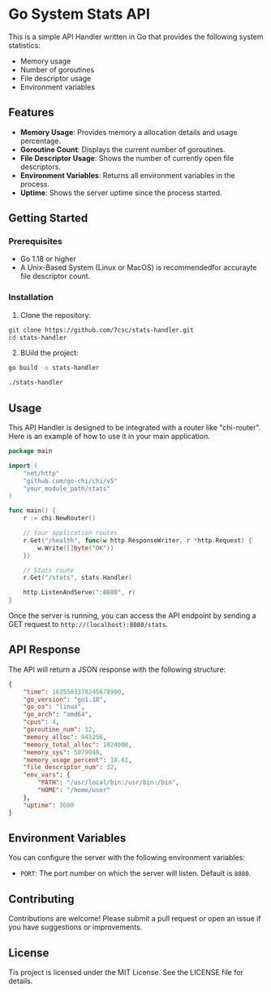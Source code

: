 # Go System Stats API  
  
This is a simple API Handler written in Go that provides the following system statistics:  
  
- Memory usage
- Number of goroutines
- File descriptor usage
- Environment variables
  
## Features  
  
- **Memory Usage**: Provides memory a allocation details and usage percentage.    
- **Goroutine Count**: Displays the current number of goroutines.  
- **File Descriptor Usage**: Shows the number of currently open file descriptors.  
- **Environment Variables**: Returns all environment variables in the process.  
- **Uptime**: Shows the server uptime since the process started.  
  
## Getting Started  
### Prerequisites  
  
- Go 1.18 or higher
- A Unix-Based System (Linux or MacOS) is recommendedfor accurayte file descriptor count.  
  
### Installation  
  
1. Clone the repository:  
  
```bash
git clone https://github.com/7csc/stats-handler.git
cd stats-handler
```
  
2. BUild the project:
  
```bash
go build -o stats-handler
```
  
```bash
./stats-handler
```  
  
## Usage  
This API Handler is designed to be integrated with a router like "chi-router". Here is an example of how to use it in your main application.  
  
```go
package main

import (
    "net/http"
    "github.com/go-chi/chi/v5"
    "your_module_path/stats"
)

func main() {
    r := chi.NewRouter()

    // Your application routes
    r.Get("/health", func(w http.ResponseWriter, r *http.Request) {
        w.Write([]byte("OK"))
    })

    // Stats route
    r.Get("/stats", stats.Handler)

    http.ListenAndServe(":8080", r)
}

```
  
Once the server is running, you can access the API endpoint by sending a GET request to `http://(localhost):8080/stats`.  
  
## API Response  
The API will return a JSON response with the following structure:  
  
```json
{
    "time": 1625503378245678900,
    "go_version": "go1.18",
    "go_os": "linux",
    "go_arch": "amd64",
    "cpus": 4,
    "goroutine_num": 12,
    "memory_alloc": 945256,
    "memory_total_alloc": 1024000,
    "memory_sys": 5079040,
    "memory_usage_percent": 18.61,
    "file_descriptor_num": 32,
    "env_vars": {
        "PATH": "/usr/local/bin:/usr/bin:/bin",
        "HOME": "/home/user"
    },
    "uptime": 3600
}  
```
  
## Environment Variables  
You can configure the server with the following environment variables:  
  
- `PORT`: The port number on which the server will listen. Default is `8080`.  
  
## Contributing  
Contributions are welcome! Please submit a pull request or open an issue if you have suggestions or improvements.  
  
## License  
Tis project is licensed under the MIT License. See the LICENSE file for details.  